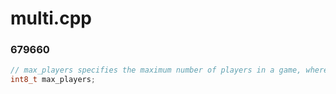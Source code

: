# multi.cpp

### 679660

```c
// max_players specifies the maximum number of players in a game, where 1 represents a single player game and 4 represents a multi player game.
int8_t max_players;
```
